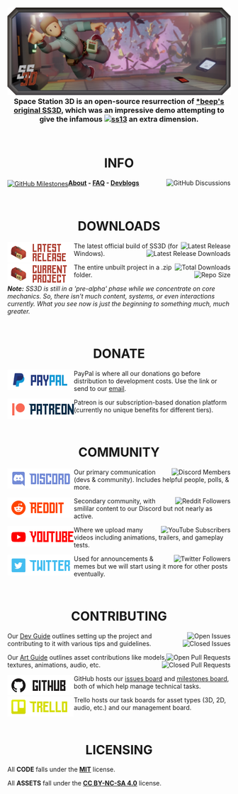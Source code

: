 <h3 align="center"><img src="Documents/Images/SS3DBanner1.png" alt="SS3D">Space Station 3D is an open-source resurrection of <a href="https://www.youtube.com/watch?v=VB7ddhayLKA&list=PLTkyYJ6zDmhoiQv5PJYT6oI766G4s60Av">*beep's original SS3D</a>, which was an impressive demo attempting to give the infamous <a href="https://spacestation13.com/"><img src="https://img.shields.io/badge/Space%20Station-13-red?style=flat-square" alt="ss13"></a> an extra dimension.</h3>

<br>

<h1 align="center">INFO</h1>

[<img src="https://img.shields.io/github/discussions/RE-SS3D/SS3D?color=blueviolet&label=Discussions&style=plastic&logo=github" alt="GitHub Discussions" align="right">](https://github.com/RE-SS3D/SS3D/discussions)[<img src="https://img.shields.io/github/milestones/open/RE-SS3D/SS3D?color=blueviolet&label=Milestones&logo=github&style=plastic" alt="GitHub Milestones" align="center">](https://github.com/RE-SS3D/SS3D/milestones)**[About](https://ss3d.space/about/) - [FAQ](https://ss3d.space/faq/) - [Devblogs](https://ss3d.space/devblog/)**

<br>

<h1 align="center">DOWNLOADS</h1>

[<img src="Documents/Images/latestrelease.png" alt="Latest Release" width="150" align="left">](https://ss3d.space/download/)

[<img src="https://img.shields.io/github/v/release/RE-SS3D/SS3D?label=Latest-Release&style=plastic&color=9cf" alt="Latest Release" align="right">](https://github.com/RE-SS3D/SS3D/releases/latest)The latest official build of SS3D (for Windows).[<img src="https://img.shields.io/github/downloads/RE-SS3D/SS3D/latest/total?label=Downloads%20%28Latest-Release%29&style=plastic&color=blue" alt="Latest Release Downloads" align="right">](https://github.com/RE-SS3D/SS3D/releases/latest)

[<img src="Documents/Images/currentproject.png" alt="Current Project" width="150" align="left">](https://github.com/RE-SS3D/SS3D/archive/master.zip)

[<img src="https://img.shields.io/github/downloads/RE-SS3D/SS3D/total?label=Downloads%20%28Total%29&style=plastic&color=blue" alt="Total Downloads" align="right">](https://github.com/RE-SS3D/SS3D/releases)The entire unbuilt project in a .zip folder.[<img src="https://img.shields.io/github/repo-size/RE-SS3D/SS3D?color=gold&label=Repository%20Size&logo=github&style=plastic" alt="Repo Size" align="right">](https://github.com/RE-SS3D/SS3D)

***Note:*** *SS3D is still in a 'pre-alpha' phase while we concentrate on core mechanics. So, there isn't much content, systems, or even interactions currently. What you see now is just the beginning to something much, much greater.*

<br>

<h1 align="center">DONATE</h1>

[<img src="Documents/Images/paypal.png" alt="PayPal" width="150" align="left">](https://www.paypal.me/SpaceStation3D)

PayPal is where all our donations go before distribution to development costs. Use the link or send to our [email](mailto:ress3d.project@gmail.com).

[<img src="Documents/Images/patreon.png" alt="Patreon" width="150" align="left">](https://www.patreon.com/ss3d)

Patreon is our subscription-based donation platform (currently no unique benefits for different tiers).

<br>

<h1 align="center">COMMUNITY</h1>

[<img src="Documents/Images/discord.png" alt="Discord" width="150" align="left">](https://discord.gg/Z3sPhyS)

[<img src="https://img.shields.io/discord/483813139633143808?label=Members&style=social&logo=discord" alt="Discord Members" align="right">](https://discord.gg/Z3sPhyS)Our primary communication (devs & community). Includes helpful people, polls, & more.

[<img src="Documents/Images/reddit.png" alt="Reddit" width="150" align="left">](https://www.reddit.com/r/RESS3D/)

[<img src="https://img.shields.io/reddit/subreddit-subscribers/ress3d?label=Followers&style=social" alt="Reddit Followers" align="right">](https://www.reddit.com/r/RESS3D/)Secondary community, with smililar content to our Discord but not nearly as active.

[<img src="Documents/Images/youtube.png" alt="YouTube" width="150" align="left">](https://www.youtube.com/@spacestation3d)

[<img src="https://img.shields.io/youtube/channel/subscribers/@spacestation3d?style=social" alt="YouTube Subscribers" align="right">](https://www.youtube.com/@spacestation3d)Where we upload many videos including animations, trailers, and gameplay tests.

[<img src="Documents/Images/Twitter.png" alt="Twitter" width="150" align="left">](https://twitter.com/SpaceStation3D)

[<img src="https://img.shields.io/twitter/url?style=social&url=https%3A%2F%2Ftwitter.com%2FSpaceStation3D" alt="Twitter Followers" align="right">](https://twitter.com/SpaceStation3D)Used for announcements & memes but we will start using it more for other posts eventually.

<br>

<h1 align="center">CONTRIBUTING</h1>

[<img src="https://img.shields.io/github/issues-raw/RE-SS3D/SS3D?color=green&label=Issues%20%28Open%29&logo=github&style=plastic" alt="Open Issues" align="right">](https://github.com/RE-SS3D/SS3D/issues)Our [Dev Guide](https://ss3d.gitbook.io/dev-guide/) outlines setting up the project and contributing to it with various tips and guidelines.[<img src="https://img.shields.io/github/issues-closed-raw/RE-SS3D/SS3D?color=red&label=Issues%20%28Closed%29&logo=github&style=plastic" alt="Closed Issues" align="right">](https://github.com/RE-SS3D/SS3D/issues?q=is%3Aissue+is%3Aclosed)

[<img src="https://img.shields.io/github/issues-pr-raw/RE-SS3D/SS3D?color=green&label=Pull%20Requests%20%28Open%29&logo=github&style=plastic" alt="Open Pull Requests" align="right">](https://github.com/RE-SS3D/SS3D/pulls)Our [Art Guide](https://ss3d.gitbook.io/art-guide/) outlines asset contributions like models, textures, animations, audio, etc.[<img src="https://img.shields.io/github/issues-pr-closed-raw/RE-SS3D/SS3D?color=red&label=Pull%20Requests%20%28Closed%29&logo=github&style=plastic" alt="Closed Pull Requests" align="right">](https://github.com/RE-SS3D/SS3D/pulls?q=is%3Apr+is%3Aclosed)

[<img src="Documents/Images/github.png" alt="github" width="150" align="left">](https://github.com/RE-SS3D/SS3D/issues)

GitHub hosts our [issues board](https://github.com/RE-SS3D/SS3D/issues) and [milestones board](https://github.com/RE-SS3D/SS3D/milestones), both of which help manage technical tasks.

[<img src="Documents/Images/trello.png" alt="Trello" width="150" align="left">](https://trello.com/ress3d)

Trello hosts our task boards for asset types (3D, 2D, audio, etc.) and our management board.

<br>

<h1 align="center">LICENSING</h1>

All **CODE** falls under the **[MIT](Documents/LICENSE-CODE.md)** license.

All **ASSETS** fall under the **[CC BY-NC-SA 4.0](Documents/LICENSE-ASSETS.md)** license.
